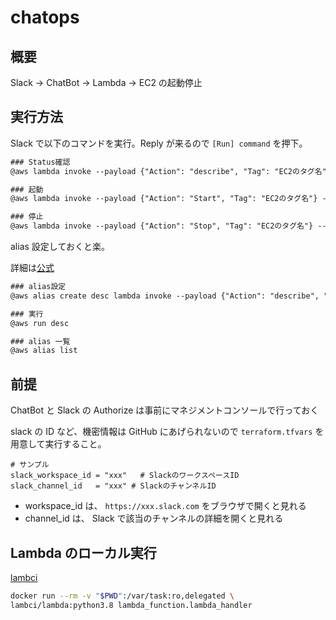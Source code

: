 # chatops

## 概要

Slack -> ChatBot -> Lambda -> EC2 の起動停止

## 実行方法

Slack で以下のコマンドを実行。Reply が来るので `[Run] command` を押下。

```txt
### Status確認
@aws lambda invoke --payload {"Action": "describe", "Tag": "EC2のタグ名"} --function-name chatops-function

### 起動
@aws lambda invoke --payload {"Action": "Start", "Tag": "EC2のタグ名"} --function-name chatops-function

### 停止
@aws lambda invoke --payload {"Action": "Stop", "Tag": "EC2のタグ名"} --function-name chatops-function
```

alias 設定しておくと楽。

詳細は[公式](https://docs.aws.amazon.com/chatbot/latest/adminguide/creating-aliases.html)

```txt
### alias設定
@aws alias create desc lambda invoke --payload {"Action": "describe", "Tag": "EC2のタグ名"} --function-name chatops-function --region ap-northeast-1

### 実行
@aws run desc

### alias 一覧
@aws alias list
```

## 前提

ChatBot と Slack の Authorize は事前にマネジメントコンソールで行っておく

slack の ID など、機密情報は GitHub にあげられないので `terraform.tfvars` を用意して実行すること。

```hcl
# サンプル
slack_workspace_id = "xxx"   # SlackのワークスペースID
slack_channel_id   = "xxx" # SlackのチャンネルID
```

- workspace_id は、 `https://xxx.slack.com` をブラウザで開くと見れる
- channel_id は、 Slack で該当のチャンネルの詳細を開くと見れる

## Lambda のローカル実行

[lambci](https://github.com/lambci/docker-lambda)

```sh
docker run --rm -v "$PWD":/var/task:ro,delegated \
lambci/lambda:python3.8 lambda_function.lambda_handler
```
